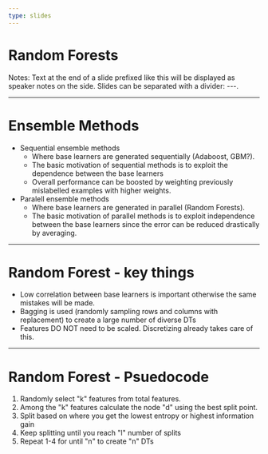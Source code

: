```yaml
---
type: slides
---
```


# Random Forests

Notes: Text at the end of a slide prefixed like this will be displayed as
speaker notes on the side. Slides can be separated with a divider: ---.

--- 

# Ensemble Methods

- Sequential ensemble methods
	+ Where base learners are generated sequentially (Adaboost, GBM?). 
	+ The basic motivation of sequential methods is to exploit the dependence between the base learners
	+ Overall performance can be boosted by weighting previously mislabelled examples with higher weights.
- Paralell ensemble methods
	+ Where base learners are generated in parallel (Random Forests).
	+ The basic motivation of parallel methods is to exploit independence between the base learners since the error can be reduced drastically by averaging.

---

# Random Forest - key things

- Low correlation between base learners is important otherwise the same mistakes will be made.
- Bagging is used (randomly sampling rows and columns with replacement) to create a large number of diverse DTs
- Features DO NOT need to be scaled. Discretizing already takes care of this.

---

# Random Forest - Psuedocode

1. Randomly select "k" features from total features.
2. Among the "k" features calculate the node "d" using the best split point.
3. Split based on where you get the lowest entropy or highest information gain
4. Keep splitting until you reach "l" number of splits
5. Repeat 1-4 for until "n" to create "n" DTs
